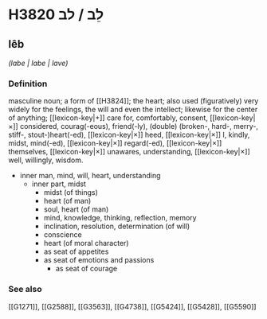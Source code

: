# H3820 לֵב / לב

## lêb

_(labe | labe | lave)_

### Definition

masculine noun; a form of [[H3824]]; the heart; also used (figuratively) very widely for the feelings, the will and even the intellect; likewise for the center of anything; [[lexicon-key|+]] care for, comfortably, consent, [[lexicon-key|×]] considered, courag(-eous), friend(-ly), (double) (broken-, hard-, merry-, stiff-, stout-)heart(-ed), [[lexicon-key|×]] heed, [[lexicon-key|×]] I, kindly, midst, mind(-ed), [[lexicon-key|×]] regard(-ed), [[lexicon-key|×]] themselves, [[lexicon-key|×]] unawares, understanding, [[lexicon-key|×]] well, willingly, wisdom.

- inner man, mind, will, heart, understanding
    - inner part, midst
        - midst (of things)
        - heart (of man)
        - soul, heart (of man)
        - mind, knowledge, thinking, reflection, memory
        - inclination, resolution, determination (of will)
        - conscience
        - heart (of moral character)
        - as seat of appetites
        - as seat of emotions and passions
            - as seat of courage
### See also

[[G1271]], [[G2588]], [[G3563]], [[G4738]], [[G5424]], [[G5428]], [[G5590]]

